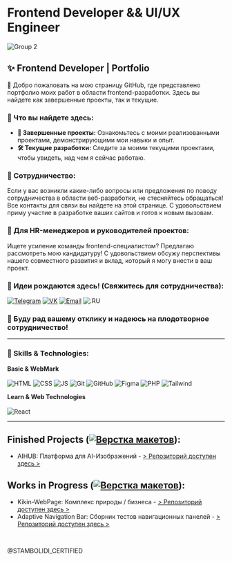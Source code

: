 # Frontend Developer && UI/UX Engineer
![Group 2](https://github.com/user-attachments/assets/c39952e1-9015-4244-907a-3b447a1b1b46)



## ✨ Frontend Developer | Portfolio

🐥 Добро пожаловать на мою страницу GitHub, где представлено портфолио моих работ в области frontend-разработки. Здесь вы найдете как завершенные проекты, так и текущие.

### 🚀 Что вы найдете здесь:

*   **🎨 Завершенные проекты:** Ознакомьтесь с моими реализованными проектами, демонстрирующими мои навыки и опыт.
*   **🛠️ Текущие разработки:** Следите за моими текущими проектами, чтобы увидеть, над чем я сейчас работаю.

### 🤝 Сотрудничество:

Если у вас возникли какие-либо вопросы или предложения по поводу сотрудничества в области веб-разработки, не стесняйтесь обращаться! Все контакты для связи вы найдете на этой странице. С удовольствием приму участие в разработке ваших сайтов и готов к новым вызовам.

### 💼 Для HR-менеджеров и руководителей проектов:

Ищете усиление команды frontend-специалистом? Предлагаю рассмотреть мою кандидатуру! С удовольствием обсужу перспективы нашего совместного развития и вклад, который я могу внести в ваш проект.

### 💭 Идеи рождаются здесь! (Свяжитесь для сотрудничества):

[![Telegram](https://img.shields.io/badge/-Telegram-333333?style=for-the-badge&logo=telegram&logoColor=white)](https://t.me/+KOj8DuVeogQwMTAy)
[![VK](https://img.shields.io/badge/-VK-333333?style=for-the-badge&logo=vk&logoColor=white)](https://vk.com/stamly_official)
[![Email](https://img.shields.io/badge/-Email-333333?style=for-the-badge&logo=gmail&logoColor=white)](mailto:sia.ocean.control@internet.ru)
![.RU](https://img.shields.io/badge/-.RU-EA4335?style=for-the-badge&&logoColor=white)

### 🙏 Буду рад вашему отклику и надеюсь на плодотворное сотрудничество!

<hr>

### 💾 Skills & Technologies: <br>
**Basic & WebMark**<br>
<br>
![HTML](https://img.shields.io/badge/-HTML-E34F26?style=for-the-badge&logo=html5&logoColor=%23E34F26&labelColor=000000)
![CSS](https://img.shields.io/badge/-CSS-1572B6?style=for-the-badge&logo=css3&logoColor=%231572B6&labelColor=000000)
![JS](https://img.shields.io/badge/-JS-F7DF1E?style=for-the-badge&logo=javascript&logoColor=F7DF1E&labelColor=000000)
![Git](https://img.shields.io/badge/-Git-F05032?style=for-the-badge&logo=git&logoColor=%23F05032&labelColor=000000)
![GitHub](https://img.shields.io/badge/-GitHub-181717?style=for-the-badge&logo=github&logoColor=white&labelColor=000000)
![Figma](https://img.shields.io/badge/-Figma-F24E1E?style=for-the-badge&logo=figma&logoColor=%23F24E1E&labelColor=000000)
![PHP](https://img.shields.io/badge/-PHP-777BB4?style=for-the-badge&logo=php&logoColor=white&labelColor=000000)
![Tailwind](https://img.shields.io/badge/-Tailwind-61DAFB?style=for-the-badge&logo=tailwind-css&logoColor=%2361DAFB&labelColor=000000)

**Learn & Web Technologies**<br>
<br>
![React](https://img.shields.io/badge/-React-61DAFB?style=for-the-badge&logo=react&logoColor=%2361DAFB&labelColor=000000)

<hr>

## Finished Projects ([![Верстка макетов](https://img.shields.io/badge/-%D0%92%D0%B5%D1%80%D1%81%D1%82%D0%BA%D0%B0%20%D0%BC%D0%B0%D0%BA%D0%B5%D1%82%D0%BE%D0%B2-%23FFA500)](https://shields.io/)):
-  AIHUB: Платформа для AI-Изображений - [> Репозиторий доступен здесь >](https://github.com/STAMBOLIDI-CERTIFIED/AIHUB.git)

## Works in Progress ([![Верстка макетов](https://img.shields.io/badge/-%D0%92%D0%B5%D1%80%D1%81%D1%82%D0%BA%D0%B0%20%D0%BC%D0%B0%D0%BA%D0%B5%D1%82%D0%BE%D0%B2-%23FFA500)](https://shields.io/)):
-  Kikin-WebPage: Комплекс природы / бизнеса - [> Репозиторий доступен здесь >](https://github.com/STAMBOLIDI-CERTIFIED/Kikin-WebPage.git)<br>
-  Adaptive Navigation Bar: Сборник тестов навигационных панелей - [> Репозиторий доступен здесь >](https://github.com/STAMBOLIDI-CERTIFIED/Adaptive-Navigation-Bar.git)<br>
<br>

<p>@STAMBOLIDI_CERTIFIED</p>

